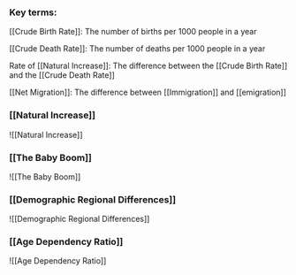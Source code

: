 ### Key terms:

[[Crude Birth Rate]]: The number of births per 1000 people in a year

[[Crude Death Rate]]: The number of deaths per 1000 people in a year

Rate of [[Natural Increase]]: The difference between the [[Crude Birth Rate]] and the [[Crude Death Rate]]

[[Net Migration]]: The difference between [[Immigration]] and [[emigration]]

### [[Natural Increase]]
![[Natural Increase]]

### [[The Baby Boom]]
![[The Baby Boom]]

### [[Demographic Regional Differences]]
![[Demographic Regional Differences]]

### [[Age Dependency Ratio]]
![[Age Dependency Ratio]]
